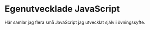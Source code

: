 # Egenutvecklade JavaScript

Här samlar jag flera små JavaScript jag utvecklat själv i övningssyfte.